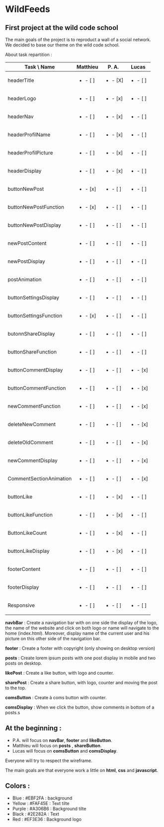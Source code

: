 # WildFeeds

## First project at the wild code school

The main goals of the project is to reproduct a wall of a social network.  
We decided to base our theme on the wild code school.


About task repartition :

| Task \  Name            | Matthieu  | P. A.   | Lucas   | 
| ------                  | -------   | ------- | ------- | 
| headerTitle             | <ul> <li> - [ ] </li> </ul> | <ul> <li> - [X] </li> </ul> | <ul> <li> - [ ] </li> </ul> |
| headerLogo              | <ul> <li> - [ ] </li> </ul> | <ul> <li> - [x] </li> </ul> | <ul> <li> - [ ] </li> </ul> |
| headerNav               | <ul> <li> - [ ] </li> </ul> | <ul> <li> - [x] </li> </ul> | <ul> <li> - [ ] </li> </ul> |
| headerProfilName        | <ul> <li> - [ ] </li> </ul> | <ul> <li> - [x] </li> </ul> | <ul> <li> - [ ] </li> </ul> |
| headerProfilPicture     | <ul> <li> - [ ] </li> </ul> | <ul> <li> - [x] </li> </ul> | <ul> <li> - [ ] </li> </ul> |
| headerDisplay           | <ul> <li> - [ ] </li> </ul> | <ul> <li> - [x] </li> </ul> | <ul> <li> - [ ] </li> </ul> |
| buttonNewPost           | <ul> <li> - [x] </li> </ul> | <ul> <li> - [ ] </li> </ul> | <ul> <li> - [ ] </li> </ul> |
| buttonNewPostFunction   | <ul> <li> - [x] </li> </ul> | <ul> <li> - [ ] </li> </ul> | <ul> <li> - [ ] </li> </ul> |
| buttonNewPostDisplay    | <ul> <li> - [ ] </li> </ul> | <ul> <li> - [ ] </li> </ul> | <ul> <li> - [ ] </li> </ul> |
| newPostContent          | <ul> <li> - [ ] </li> </ul> | <ul> <li> - [ ] </li> </ul> | <ul> <li> - [ ] </li> </ul> |
| newPostDisplay          | <ul> <li> - [ ] </li> </ul> | <ul> <li> - [ ] </li> </ul> | <ul> <li> - [ ] </li> </ul> |
| postAnimation           | <ul> <li> - [ ] </li> </ul> | <ul> <li> - [ ] </li> </ul> | <ul> <li> - [ ] </li> </ul> |
| buttonSettingsDisplay   | <ul> <li> - [ ] </li> </ul> | <ul> <li> - [ ] </li> </ul> | <ul> <li> - [ ] </li> </ul> |
| buttonSettingsFunction  | <ul> <li> - [x] </li> </ul> | <ul> <li> - [ ] </li> </ul> | <ul> <li> - [ ] </li> </ul> |
| butonnShareDisplay      | <ul> <li> - [ ] </li> </ul> | <ul> <li> - [ ] </li> </ul> | <ul> <li> - [ ] </li> </ul> |
| buttonShareFunction     | <ul> <li> - [ ] </li> </ul> | <ul> <li> - [ ] </li> </ul> | <ul> <li> - [ ] </li> </ul> |
| buttonCommentDisplay    | <ul> <li> - [ ] </li> </ul> | <ul> <li> - [ ] </li> </ul> | <ul> <li> - [x] </li> </ul> |
| buttonCommentFunction   | <ul> <li> - [ ] </li> </ul> | <ul> <li> - [ ] </li> </ul> | <ul> <li> - [x] </li> </ul> |
| newCommentFunction      | <ul> <li> - [ ] </li> </ul> | <ul> <li> - [ ] </li> </ul> | <ul> <li> - [x] </li> </ul> |
| deleteNewComment        | <ul> <li> - [ ] </li> </ul> | <ul> <li> - [ ] </li> </ul> | <ul> <li> - [x] </li> </ul> |
| deleteOldComment        | <ul> <li> - [ ] </li> </ul> | <ul> <li> - [ ] </li> </ul> | <ul> <li> - [x] </li> </ul> |
| newCommentDisplay       | <ul> <li> - [ ] </li> </ul> | <ul> <li> - [ ] </li> </ul> | <ul> <li> - [x] </li> </ul> |
| CommentSectionAnimation | <ul> <li> - [ ] </li> </ul> | <ul> <li> - [ ] </li> </ul> | <ul> <li> - [x] </li> </ul> |
| buttonLike              | <ul> <li> - [ ] </li> </ul> | <ul> <li> - [x] </li> </ul> | <ul> <li> - [ ] </li> </ul> |
| buttonLikeFunction      | <ul> <li> - [ ] </li> </ul> | <ul> <li> - [x] </li> </ul> | <ul> <li> - [ ] </li> </ul> |
| ButtonLikeCount         | <ul> <li> - [ ] </li> </ul> | <ul> <li> - [x] </li> </ul> | <ul> <li> - [ ] </li> </ul> |
| buttonLikeDisplay       | <ul> <li> - [ ] </li> </ul> | <ul> <li> - [x] </li> </ul> | <ul> <li> - [ ] </li> </ul> |
| footerContent           | <ul> <li> - [ ] </li> </ul> | <ul> <li> - [ ] </li> </ul> | <ul> <li> - [ ] </li> </ul> |
| footerDisplay           | <ul> <li> - [ ] </li> </ul> | <ul> <li> - [ ] </li> </ul> | <ul> <li> - [ ] </li> </ul> |
| Responsive              | <ul> <li> - [ ] </li> </ul> | <ul> <li> - [ ] </li> </ul> | <ul> <li> - [ ] </li> </ul> |



**navbBar** : Create a navigation bar with on one side the display of the logo, the name of the website and click on both logo or name will navigate to the home (index.html). Moreover, display name of the current user and his picture on this other side of the navigation bar.

**footer** : Create a footer with copyright (only showing on desktop version)

**posts** : Create lorem ipsum posts with one post display in mobile and two posts on desktop.

**likePost** : Create a like button, with logo and counter.

**sharePost** : Create a share button, with logo, counter and moving the post to the top.

**comsButton** : Create à coms button with counter.

**comsDisplay** : When we click the button, show comments in bottom of a posts.s

## At the beginning :

* P.A. will focus on **navBar**, **footer** and **likeButton**.
* Matthieu will focus on **posts** , **shareButton**.
* Lucas will focus on **comsButton** and **comsDisplay**.
  
Everyone will try to respect the wireframe.

The main goals are that everyone work a little on **html**, **css** and **javascript**.

## Colors :

* Blue : #EBF2FA : background
* Yellow : #FAF45E : Text tilte
* Purple : #A306B6 : Background tilte
* Black : #2E282A : Text
* Red : #EF3E36 : Background logo
